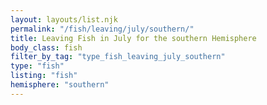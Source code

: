 ```yaml
---
layout: layouts/list.njk
permalink: "/fish/leaving/july/southern/"
title: Leaving Fish in July for the southern Hemisphere
body_class: fish
filter_by_tag: "type_fish_leaving_july_southern"
type: "fish"
listing: "fish"
hemisphere: "southern"
---
```

